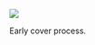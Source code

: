 ![](https://db-feed.s3.amazonaws.com/legacy/Screen_Shot_2019_07_03_at_4_56_59_PM-1562187449694.png)

Early cover process.
